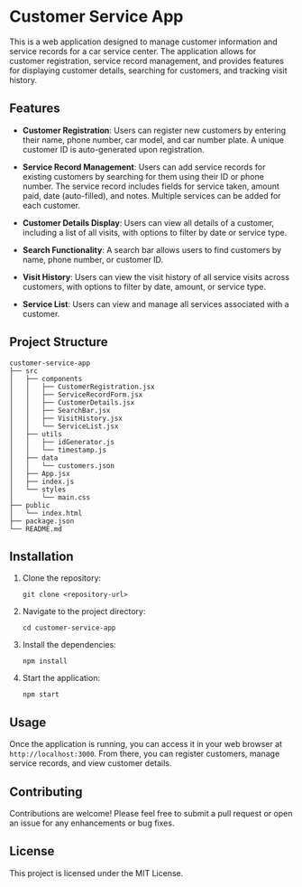 # Customer Service App

This is a web application designed to manage customer information and service records for a car service center. The application allows for customer registration, service record management, and provides features for displaying customer details, searching for customers, and tracking visit history.

## Features

- **Customer Registration**: Users can register new customers by entering their name, phone number, car model, and car number plate. A unique customer ID is auto-generated upon registration.
  
- **Service Record Management**: Users can add service records for existing customers by searching for them using their ID or phone number. The service record includes fields for service taken, amount paid, date (auto-filled), and notes. Multiple services can be added for each customer.

- **Customer Details Display**: Users can view all details of a customer, including a list of all visits, with options to filter by date or service type.

- **Search Functionality**: A search bar allows users to find customers by name, phone number, or customer ID.

- **Visit History**: Users can view the visit history of all service visits across customers, with options to filter by date, amount, or service type.

- **Service List**: Users can view and manage all services associated with a customer.

## Project Structure

```
customer-service-app
├── src
│   ├── components
│   │   ├── CustomerRegistration.jsx
│   │   ├── ServiceRecordForm.jsx
│   │   ├── CustomerDetails.jsx
│   │   ├── SearchBar.jsx
│   │   ├── VisitHistory.jsx
│   │   └── ServiceList.jsx
│   ├── utils
│   │   ├── idGenerator.js
│   │   └── timestamp.js
│   ├── data
│   │   └── customers.json
│   ├── App.jsx
│   ├── index.js
│   └── styles
│       └── main.css
├── public
│   └── index.html
├── package.json
└── README.md
```

## Installation

1. Clone the repository:
   ```
   git clone <repository-url>
   ```

2. Navigate to the project directory:
   ```
   cd customer-service-app
   ```

3. Install the dependencies:
   ```
   npm install
   ```

4. Start the application:
   ```
   npm start
   ```

## Usage

Once the application is running, you can access it in your web browser at `http://localhost:3000`. From there, you can register customers, manage service records, and view customer details.

## Contributing

Contributions are welcome! Please feel free to submit a pull request or open an issue for any enhancements or bug fixes.

## License

This project is licensed under the MIT License.